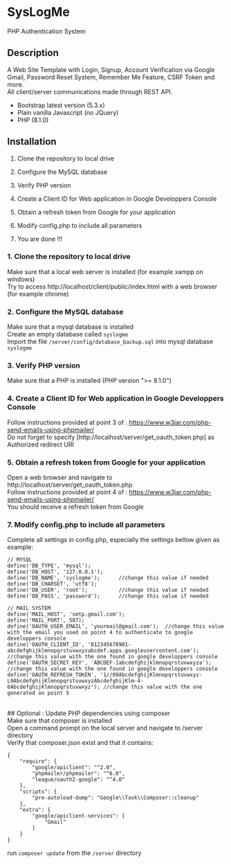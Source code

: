 # SysLogMe

PHP Authentication System 

## Description

A Web Site Template with Login, Signup, Account Verification via Google Gmail, Password Reset System, Remember Me Feature, CSRF Token and more.
<br />
All client/server communications made through REST API.
<br />
* Bootstrap latest version (5.3.x)
* Plain vanilla Javascript (no JQuery)
* PHP (8.1.0) 

## Installation

 1. Clone the repository to local drive

 2. Configure the MySQL database

 3. Verify PHP version

 4. Create a Client ID for Web application in Google Developpers Console

 5. Obtain a refresh token from Google for your application 

 6. Modify config.php to include all parameters

 7. You are done !!!

### 1. Clone the repository to local drive

Make sure that a local web server is installed (for example xampp on windows)
<br />
Try to access http://localhost/client/public/index.html with a web browser (for example chrome) 

### 2. Configure the MySQL database

Make sure that a mysql database is installed
<br />
Create an empty database called `syslogme`
<br />
Import the file `/server/config/database_backup.sql` into mysql database `syslogme`

### 3. Verify PHP version

Make sure that a PHP is installed (PHP version ">= 8.1.0")

### 4. Create a Client ID for Web application in Google Developpers Console

Follow instructions provided at point 3 of : https://www.w3jar.com/php-send-emails-using-phpmailer/
<br />
Do not forget to specify [http://localhost/server/get_oauth_token.php] as Authorized redirect URI

### 5. Obtain a refresh token from Google for your application 

Open a web browser and navigate to http://localhost/server/get_oauth_token.php
<br />
Follow instructions provided at point 4 of : https://www.w3jar.com/php-send-emails-using-phpmailer/
<br />
You should receive a refresh token from Google

### 7. Modify config.php to include all parameters

Complete all settings in config.php, especially the settings bellow given as example:

```
// MYSQL 
define('DB_TYPE', 'mysql');
define('DB_HOST', '127.0.0.1');
define('DB_NAME', 'syslogme');      //change this value if needed
define('DB_CHARSET', 'utf8');
define('DB_USER', 'root');          //change this value if needed
define('DB_PASS', 'password');      //change this value if needed

// MAIL SYSTEM
define('MAIL_HOST', 'smtp.gmail.com');
define('MAIL_PORT', 587);
define('OAUTH_USER_EMAIL', 'yourmail@gmail.com');  //change this value with the email you used on point 4 to authenticate to google developpers console
define('OAUTH_CLIENT_ID', '012345678901-abcdefghijklmnopqrstuvwxyzabcdef.apps.googleusercontent.com'); //change this value with the one found in google developpers console
define('OAUTH_SECRET_KEY', 'ABCDEF-1abcdefghijklmnopqrstuvwxyza');  //change this value with the one found in google developpers console
define('OAUTH_REFRESH_TOKEN', '1//09AbcdefghijKlmnopqrstuvwxyz-L9AbcdefghijKlmnopqrstuvwxyzAbcdefghijKlm-4-6AbcdefghijKlmnopqrstuvwxyz'); //change this value with the one  generated on point 5
```
<br />
## Optional : Update PHP dependencies using composer
<br />
Make sure that composer is installed
<br />
Open a command prompt on the local server and navigate to /server directory
<br />
Verify that composer.json exist and that it contains:

```
{
    "require": {
        "google/apiclient": "^2.0",
        "phpmailer/phpmailer": "^6.0",
        "league/oauth2-google": "^4.0"
    },
	"scripts": {
        "pre-autoload-dump": "Google\\Task\\Composer::cleanup"
    },
    "extra": {
        "google/apiclient-services": [
            "Gmail"
        ]
    }
}
```

run `composer update` from the `/server` directory
